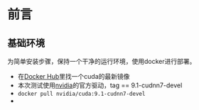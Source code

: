 # 前言

## 基础环境

为简单安装步骤，保持一个干净的运行环境，使用docker进行部署。

- 在[Docker Hub](https://hub.docker.com/)里找一个cuda的最新镜像
- 本次测试使用[nvidia](https://hub.docker.com/r/nvidia/cuda/)的官方驱动，tag == 9.1-cudnn7-devel
- `docker pull nvidia/cuda:9.1-cudnn7-devel`
- 
